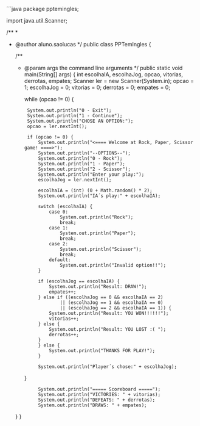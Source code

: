 
´´´java
package pptemingles;

import java.util.Scanner;

/**
 *
 * @author aluno.saolucas
 */
public class PPTemIngles {

    /**
     * @param args the command line arguments
     */
    public static void main(String[] args) {
       int escolhaIA, escolhaJog, opcao, vitorias, derrotas, empates;
        Scanner ler = new Scanner(System.in);
        opcao = 1;
        escolhaJog = 0;
        vitorias = 0;
        derrotas = 0;
        empates = 0;

        while (opcao != 0) {

            System.out.println("0 - Exit");
            System.out.println("1 - Continue");
            System.out.println("CHOSE AN OPTION:");
            opcao = ler.nextInt();

            if (opcao != 0) {
                System.out.println("<==== Welcome at Rock, Paper, Scissor game! ====>");
                System.out.println("--OPTIONS--");
                System.out.println("0 - Rock");
                System.out.println("1 - Paper");
                System.out.println("2 - Scissor");
                System.out.println("Enter your play:");
                escolhaJog = ler.nextInt();

                escolhaIA = (int) (0 + Math.random() * 2);
                System.out.println("IA´s play:" + escolhaIA);

                switch (escolhaIA) {
                    case 0:
                        System.out.println("Rock");
                        break;
                    case 1:
                        System.out.println("Paper");
                        break;
                    case 2:
                        System.out.println("Scissor");
                        break;
                    default:
                        System.out.println("Invalid option!!");
                }

                if (escolhaJog == escolhaIA) {
                    System.out.println("Result: DRAW!");
                    empates++;
                } else if ((escolhaJog == 0 && escolhaIA == 2)
                        || (escolhaJog == 1 && escolhaIA == 0)
                        || (escolhaJog == 2 && escolhaIA == 1)) {
                    System.out.println("Result: YOU WON!!!!!!");
                    vitorias++;
                } else {
                    System.out.println("Result: YOU LOST :( ");
                    derrotas++;
                }
                } else {
                    System.out.println("THANKS FOR PLAY!");
                }

                System.out.println("Player´s chose:" + escolhaJog);
        }

                System.out.println("===== Scoreboard =====");
                System.out.println("VICTORIES: " + vitorias);
                System.out.println("DEFEATS: " + derrotas);
                System.out.println("DRAWS: " + empates);
    }
    }
